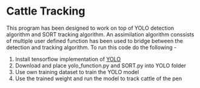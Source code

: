 # Cattle Tracking
This program has been designed to work on top of YOLO detection algorithm and SORT tracking algorithm. An assimilation algorithm conssists of multiple user defined function has been used to bridge between the detection and tracking algorithm. To run this code do the following -

1. Install tensorflow implementation of [YOLO](https://github.com/thtrieu/darkflow)
2. Download and place yolo_function.py and SORT.py into YOLO folder
3. Use own training dataset to train the YOLO model
4. Use the trained weight and run the model to track cattle of the pen

